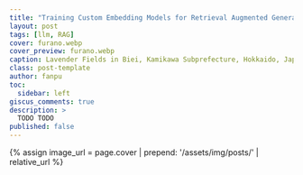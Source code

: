 ```yaml
---
title: "Training Custom Embedding Models for Retrieval Augmented Generation"
layout: post
tags: [llm, RAG]
cover: furano.webp
cover_preview: furano.webp
caption: Lavender Fields in Biei, Kamikawa Subprefecture, Hokkaido, Japan
class: post-template
author: fanpu
toc:
  sidebar: left
giscus_comments: true
description: >
  TODO TODO
published: false
---
```


  {% assign image_url = page.cover | prepend: '/assets/img/posts/' | relative_url %}
